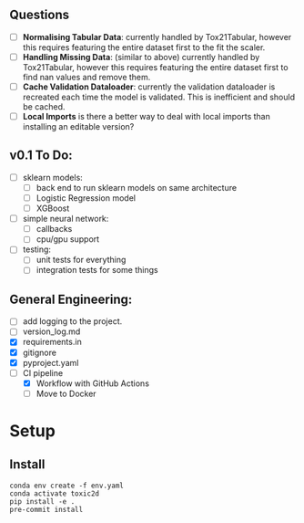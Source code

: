 ## Questions
- [ ] **Normalising Tabular Data**: currently handled by Tox21Tabular, however this requires featuring the entire dataset first to the fit the scaler.
- [ ] **Handling Missing Data**: (similar to above) currently handled by Tox21Tabular, however this requires featuring the entire dataset first to find nan values and remove them.
- [ ] **Cache Validation Dataloader**: currently the validation dataloader is recreated each time the model is validated. This is inefficient and should be cached.
- [ ] **Local Imports** is there a better way to deal with local imports than installing an editable version?

## v0.1 To Do:
- [ ] sklearn models:
  - [ ] back end to run sklearn models on same architecture
  - [ ] Logistic Regression model
  - [ ] XGBoost
- [ ] simple neural network:
  - [ ] callbacks
  - [ ] cpu/gpu support
- [ ] testing:
  - [ ] unit tests for everything
  - [ ] integration tests for some things

## General Engineering:
- [ ] add logging to the project.
- [ ] version_log.md
- [x] requirements.in
- [x] gitignore
- [x] pyproject.yaml
- [ ] CI pipeline
  - [x] Workflow with GitHub Actions
  - [ ] Move to Docker

# Setup

## Install
```
conda env create -f env.yaml
conda activate toxic2d
pip install -e .
pre-commit install
```
